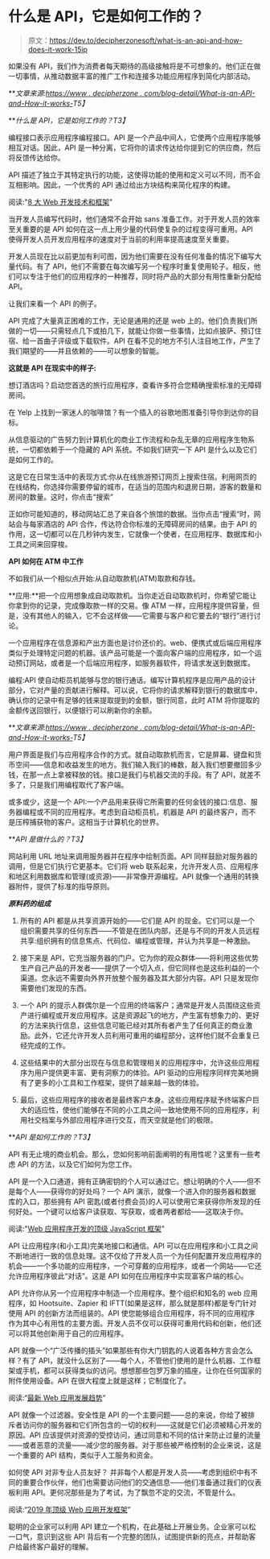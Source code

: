 # 什么是 API，它是如何工作的？

> 原文：<https://dev.to/decipherzonesoft/what-is-an-api-and-how-does-it-work-15ip>

如果没有 API，我们作为消费者每天期待的高级接触将是不可想象的。他们正在做一切事情，从推动数据丰富的推广工作和连接多功能应用程序到简化内部活动。

***文章来源:[https://www . decipherzone . com/blog-detail/What-is-an-API-and-How-it-works-](https://www.decipherzone.com/blog-detail/What-is-an-API-and-How-it-works-)*T5】**

***什么是 API，它是如何工作的？*T3】**

编程接口表示应用程序编程接口。API 是一个产品中间人，它使两个应用程序能够相互对话。因此，API 是一种分离，它将你的请求传达给你提到它的供应商，然后将反馈传达给你。

API 描述了独立于其特定执行的功能，这使得功能的使用和定义可以不同，而不会互相影响。因此，一个优秀的 API 通过给出方块结构来简化程序的构建。

阅读:"[8 大 Web 开发技术和框架](https://dev.to/decipherzonesoft/top-8-web-development-technologies-and-frameworks-3g4i)"

当开发人员编写代码时，他们通常不会开始 sans 准备工作。对于开发人员的效率至关重要的是 API 如何在这一点上用少量的代码使复杂的过程变得可重用。API 使得开发人员开发应用程序的速度对于当前的利用率提高速度至关重要。

开发人员现在比以前更加有利可图，因为他们需要在没有任何准备的情况下编写大量代码。有了 API，他们不需要在每次编写另一个程序时重复使用轮子。相反，他们可以专注于他们的应用程序的一种推荐，同时将产品的大部分有用性重新分配给 API。

让我们来看一个 API 的例子。

API 完成了大量真正困难的工作，无论是通用的还是 web 上的。他们负责我们所做的一切——只需轻点几下或拍几下，就能让你做一些事情，比如点披萨、预订住宿、给一首曲子评级或下载软件。API 在看不见的地方不引人注目地工作，产生了我们期望的——并且依赖的——可以想象的智能。

**这就是 API 在现实中的样子:**

想订酒店吗？启动您首选的旅行应用程序，查看许多符合您精确搜索标准的无障碍房间。

在 Yelp 上找到一家迷人的咖啡馆？有一个插入的谷歌地图准备引导你到达你的目标。

从信息驱动的广告努力到计算机化的商业工作流程和杂乱无章的应用程序生物系统，一切都依赖于一个隐藏的 API 系统。不如我们研究一下 API 是什么以及它们是如何工作的。

这是它在日常生活中的表现方式:你从在线旅游预订网页上搜索住宿。利用网页的在线结构，你选择你需要停留的城市，在适当的范围内和退房日期，游客的数量和房间的数量。这时，你点击“搜索”

正如你可能知道的，移动网站汇总了来自各个旅馆的数据。当你点击“搜索”时，网站会与每家酒店的 API 合作，传达符合你标准的无障碍房间的结果。由于 API 的作用，这一切都可以在几秒钟内发生，它就像一个使者，在应用程序、数据库和小工具之间来回穿梭。

**API 如何在 ATM 中工作**

不如我们从一个相似点开始:从自动取款机(ATM)取款和存钱。

**应用:**把一个应用想象成自动取款机。当你走近自动取款机时，你希望它能让你拿到你的记录，完成像取款一样的交易。像 ATM 一样，应用程序提供容量，但是，没有其他人的输入，它不会这样做——它需要与客户和它要去的“银行”进行讨论。

一个应用程序在信息源和产出方面也是讨价还价的。web、便携式或后端应用程序类似于处理特定问题的机器。该产品可能是一个面向客户端的应用程序，如一个运动预订网站，或者是一个后端应用程序，如服务器软件，将请求发送到数据库。

编程:API 使自动柜员机能够与您的银行通话。编写计算机程序是应用产品的设计部分，它对产量的贡献进行解释。可以说，它将你的请求解释到银行的数据库中，确认你的记录中有足够的钱来提取提到的金额，银行同意，此时 ATM 将你提取的金额传送回银行，以便银行可以刷新你的余额。

***文章来源:[https://www . decipherzone . com/blog-detail/What-is-an-API-and-How-it-works-](https://www.decipherzone.com/blog-detail/What-is-an-API-and-How-it-works-)*T5】**

用户界面是我们与应用程序合作的方式。就自动取款机而言，它是屏幕、键盘和货币空间——信息和收益发生的地方。我们输入我们的棒数，敲入我们想要撤回多少钱，在那一点上拿被释放的钱。接口是我们与机器交流的手段。有了 API，就差不多了，只是我们用编程取代了客户端。

或多或少，这是一个 API:一个产品用来获得它所需要的任何金钱的接口:信息、服务器编程或不同的应用程序。考虑到自动柜员机，机器是 API 的最终客户，而不是压榨捕获物的客户。这相当于计算机化的世界。

***API 是做什么的？*T3】**

网站利用 URL 地址来调用服务器并在程序中绘制页面。API 同样鼓励对服务器的调用，但是它们执行它更基本。它们将 web 联系起来，允许开发人员、应用程序和地区利用数据库和管理(或资源)——非常像开源编程。API 就像一个通用的转换器附件，提供了标准的指导原则。

***原料药的组成***

1.  所有的 API 都是从共享资源开始的——它们是 API 的现金。它们可以是一个组织需要共享的任何东西——不管是在团队内部，还是与不同的开发人员远程共享:组织拥有的信息焦点、代码位、编程或管理，并认为共享是一种激励。

2.  接下来是 API，它充当服务器的门户。它为你的观众群体——将利用这些优势生产自己产品的开发者——提供了一个切入点，但它同样也是这些利益的一个渠道。您永远不需要向外界开放整个服务器及其大部分内容。API 只是发现你需要他们发现的东西。

3.  一个 API 的提示人群偶尔是一个应用的终端客户；通常是开发人员围绕这些资产进行编程或开发应用程序。这是资源起飞的地方，产生富有想象力的、更好的方法来执行信息，这些信息可能已经对其所有者产生了任何真正的商业激励。此外，它还允许开发人员利用可重用的编程部分，这样他们就不会重复已经完成的工作。

4.  这些结果中的大部分出现在与信息和管理相关的应用程序中，允许这些应用程序为用户提供更丰富、更有洞察力的体验。API 驱动的应用程序同样完美地拥有了更多的小工具和工作框架，提供了越来越一致的体验。

5.  最后，这些应用程序的接收者是最终客户本身。这些应用程序赋予终端客户巨大的适应性，使他们能够在不同的小工具之间一致地使用不同的应用程序，利用社交档案与外部应用程序进行交互，而天空就是他们的极限。

***API 是如何工作的？*T3】**

API 有无止境的商业机会。那么，您如何影响前面阐明的有用性呢？这里有一些考虑 API 的方法，以及它们如何为您工作。

API 是一个入口通道，拥有正确密钥的个人可以通过它。想让明确的个人——但不是每个人——获得你的好处吗？一个 API 演示，就像一个进入你的服务器和数据库的入口，那些拥有 API 密匙(或者付费会员)的人可以使用它来获得你所发现的任何好处。一个键可以给客户读获取、写获取，或者两者都给——这取决于你。

阅读:"[Web 应用程序开发的顶级 JavaScript 框架](https://www.decipherzone.com/blog-detail/Top-JavaScript-Frameworks-for-Web-Application-Development)"

API 让应用程序(和小工具)完美地接口和通信。API 可以在应用程序和小工具之间不断地进行一致的信息处理。这不仅给了开发人员一个为任何配置开发应用程序的机会——一个多功能的应用程序，一个可穿戴的应用程序，或者一个网站——它还允许应用程序彼此“对话”。这是 API 如何在应用程序中实现富客户端的核心。

API 允许你从另一个应用程序中制造一个应用程序。整个组织和知名的 web 应用程序，如 Hootsuite、Zapier 和 IFTT(如果是这样，那么就是那样)都是专门针对使用 API 的创新方法而组装的。API 使您能够组合应用程序，将不同的应用程序作为其中心有用性的主要方面。开发人员不仅可以获得可重用代码和创新，他们还可以将其他创新用于自己的应用程序。

API 就像一个“广泛传播的插头”如果那些有你大门钥匙的人说着各种方言会怎么样？有了 API，就没什么区别了——每个人，不管他们使用的是什么机器、工作框架或手机，都可以获得类似的访问。想想那些包罗万象的插座，让你在任何国家的附件使用设备。API 在很大程度上就是这样；它制度化了。

阅读:“[最新 Web 应用发展趋势](https://www.decipherzone.com/blog-detail/Latest-Web-Application-Development-Trends)”

API 就像一个过滤器。安全性是 API 的一个主要问题——总的来说，你给了被排斥者访问你的服务器和它们所包含的一切的权利——这就是它们必须被精心开发的原因。API 应该提供对资源的受控访问，通过同意和不同的估计来防止过量的流量——或者恶意的流量——减少您的服务器。对于那些被严格控制的企业来说，这是一个重要的 API 结构，类似于人工服务和资金。

如何使 API 对非专业人员友好？
并非每个人都是开发人员——考虑到组织中有不同的重要合作伙伴，他们也需要访问他们的交通信息——他们准备通过我们的仪表板利用 API。更何况那些是为了考试，为了飘忽不定的交流，不管是什么。

阅读:“[2019 年顶级 Web 应用开发框架](https://www.decipherzone.com/blog-detail/Top-Web-Application-Development-Frameworks-in-2019)”

聪明的企业家可以利用 API 建立一个机构，在此基础上开展业务。企业家可以松一口气，意识到这些 API 背后有一个完整的团队，试图提供新的亮点，并帮助客户给最终客户最好的理解。